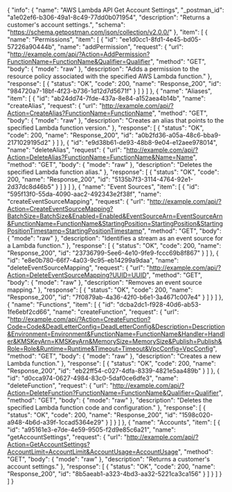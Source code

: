{
  "info": {
    "name": "AWS Lambda API Get Account Settings",
    "_postman_id": "a1e02ef6-b306-49a1-8c49-77dd0b071954",
    "description": "Returns a customer's account settings.",
    "schema": "https://schema.getpostman.com/json/collection/v2.0.0/"
  },
  "item": [
    {
      "name": "Permissions",
      "item": [
        {
          "id": "ee1d0cc1-8fd1-4e45-bd05-57226a90444b",
          "name": "addPermission",
          "request": {
            "url": "http://example.com/api/?Action=AddPermission?FunctionName=FunctionName&Qualifier=Qualifier",
            "method": "GET",
            "body": {
              "mode": "raw"
            },
            "description": "Adds a permission to the resource policy associated with the specified AWS Lambda function."
          },
          "response": [
            {
              "status": "OK",
              "code": 200,
              "name": "Response_200",
              "id": "984720a7-18bf-4f23-b736-1d12d7d5671f"
            }
          ]
        }
      ]
    },
    {
      "name": "Aliases",
      "item": [
        {
          "id": "ab24dd74-7fde-437a-8e84-a152aea4b14b",
          "name": "createAlias",
          "request": {
            "url": "http://example.com/api/?Action=CreateAlias?FunctionName=FunctionName",
            "method": "GET",
            "body": {
              "mode": "raw"
            },
            "description": "Creates an alias that points to the specified Lambda function version."
          },
          "response": [
            {
              "status": "OK",
              "code": 200,
              "name": "Response_200",
              "id": "a0b2fd36-a05a-48c6-bba9-2171029195d2"
            }
          ]
        },
        {
          "id": "e9d38b61-de93-48b8-9e04-e12aee978014",
          "name": "deleteAlias",
          "request": {
            "url": "http://example.com/api/?Action=DeleteAlias?FunctionName=FunctionName&Name=Name",
            "method": "GET",
            "body": {
              "mode": "raw"
            },
            "description": "Deletes the specified Lambda function alias."
          },
          "response": [
            {
              "status": "OK",
              "code": 200,
              "name": "Response_200",
              "id": "5135b7f3-3114-4764-92e1-2d37dc8d46b5"
            }
          ]
        }
      ]
    },
    {
      "name": "Event Sources",
      "item": [
        {
          "id": "595f13f0-55da-4090-aac2-492343e2f38f",
          "name": "createEventSourceMapping",
          "request": {
            "url": "http://example.com/api/?Action=CreateEventSourceMapping?BatchSize=BatchSize&Enabled=Enabled&EventSourceArn=EventSourceArn&FunctionName=FunctionName&StartingPosition=StartingPosition&StartingPositionTimestamp=StartingPositionTimestamp",
            "method": "GET",
            "body": {
              "mode": "raw"
            },
            "description": "Identifies a stream as an event source for a Lambda function."
          },
          "response": [
            {
              "status": "OK",
              "code": 200,
              "name": "Response_200",
              "id": "23736799-5ee6-4e10-9fe9-fccc69b8f867"
            }
          ]
        },
        {
          "id": "e8e0b780-66f7-4a03-9c95-eb14299a9daa",
          "name": "deleteEventSourceMapping",
          "request": {
            "url": "http://example.com/api/?Action=DeleteEventSourceMapping?UUID=UUID",
            "method": "GET",
            "body": {
              "mode": "raw"
            },
            "description": "Removes an event source mapping."
          },
          "response": [
            {
              "status": "OK",
              "code": 200,
              "name": "Response_200",
              "id": "7f0879ab-4a36-42f0-b6e1-3a4671c007e4"
            }
          ]
        }
      ]
    },
    {
      "name": "Functions",
      "item": [
        {
          "id": "dcba2dc1-f928-40d6-ab53-1fe6ebf2cd66",
          "name": "createFunction",
          "request": {
            "url": "http://example.com/api/?Action=CreateFunction?Code=Code&DeadLetterConfig=DeadLetterConfig&Description=Description&Environment=Environment&FunctionName=FunctionName&Handler=Handler&KMSKeyArn=KMSKeyArn&MemorySize=MemorySize&Publish=Publish&Role=Role&Runtime=Runtime&Timeout=Timeout&VpcConfig=VpcConfig",
            "method": "GET",
            "body": {
              "mode": "raw"
            },
            "description": "Creates a new Lambda function."
          },
          "response": [
            {
              "status": "OK",
              "code": 200,
              "name": "Response_200",
              "id": "eb22ff54-c027-4dfa-8339-4821e5aa489b"
            }
          ]
        },
        {
          "id": "d0cca974-0627-4984-83c0-5daf0ce6dfe3",
          "name": "deleteFunction",
          "request": {
            "url": "http://example.com/api/?Action=DeleteFunction?FunctionName=FunctionName&Qualifier=Qualifier",
            "method": "GET",
            "body": {
              "mode": "raw"
            },
            "description": "Deletes the specified Lambda function code and configuration."
          },
          "response": [
            {
              "status": "OK",
              "code": 200,
              "name": "Response_200",
              "id": "1598c020-a948-4b6d-a39f-1ccad5364e29"
            }
          ]
        }
      ]
    },
    {
      "name": "Accounts",
      "item": [
        {
          "id": "a95161e3-e7de-4e59-9505-f2d9e85c6a21",
          "name": "getAccountSettings",
          "request": {
            "url": "http://example.com/api/?Action=GetAccountSettings?AccountLimit=AccountLimit&AccountUsage=AccountUsage",
            "method": "GET",
            "body": {
              "mode": "raw"
            },
            "description": "Returns a customer's account settings."
          },
          "response": [
            {
              "status": "OK",
              "code": 200,
              "name": "Response_200",
              "id": "8b5aeab1-a323-4bd3-aa32-5221ca3ca156"
            }
          ]
        }
      ]
    }
  ]
}